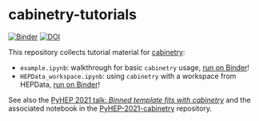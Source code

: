 # cabinetry-tutorials

[![Binder](https://mybinder.org/badge_logo.svg)](https://mybinder.org/v2/gh/cabinetry/cabinetry-tutorials/master)
[![DOI](https://zenodo.org/badge/DOI/10.5281/zenodo.5121551.svg)](https://doi.org/10.5281/zenodo.5121551)

This repository collects tutorial material for [cabinetry](https://github.com/alexander-held/cabinetry/):
- `example.ipynb`: walkthrough for basic `cabinetry` usage, [run on Binder](https://mybinder.org/v2/gh/cabinetry/cabinetry-tutorials/master?filepath=example.ipynb)!
- `HEPData_workspace.ipynb`: using `cabinetry` with a workspace from HEPData, [run on Binder](https://mybinder.org/v2/gh/cabinetry/cabinetry-tutorials/master?filepath=HEPData_workspace.ipynb)!

See also the [PyHEP 2021 talk: *Binned template fits with cabinetry*](https://indico.cern.ch/event/1019958/contributions/4421868/) and the associated notebook in the [PyHEP-2021-cabinetry](https://github.com/alexander-held/PyHEP-2021-cabinetry/) repository.
